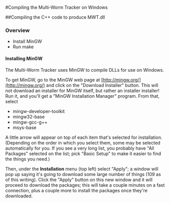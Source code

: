 #Compiling the Multi-Worm Tracker on Windows

##Compiling the C++ code to produce MWT.dll

### Overview

* Install MinGW
* Run make

#### Installing MinGW

The Multi-Worm Tracker uses MinGW to compile DLLs for use on Windows.

To get MinGW, go to the MinGW web page at [http://mingw.org/](http://mingw.org/) and click on the "Download Installer" button.  This will not download an installer for MinGW itself, but rather an installer installer!  Run it, and you'll get a "MinGW Installation Manager" program.  From that, select

  * mingw-developer-toolkit
  * mingw32-base
  * mingw-gcc-g++
  * msys-base

A little arrow will appear on top of each item that's selected for installation.  (Depending on the order in which you select them, some may be selected automatically for you.  If you see a very long list, you probably have "All Packages" selected on the list; pick "Basic Setup" to make it easier to find the things you need.)

Then, under the **Installation** menu (top left) select "Apply"; a window will pop up saying it's going to download some large number of things (109 as of this writing).  Click the "Apply" button on this new window and it will proceed to download the packages; this will take a couple minutes on a fast connection, plus a couple more to install the packages once they're downloaded.

